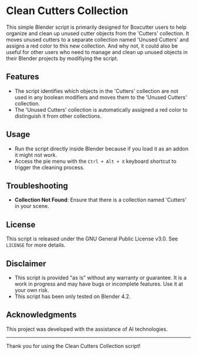 # Clean Cutters Collection

This simple Blender script is primarily designed for Boxcutter users to help organize and clean up unused cutter objects from the 'Cutters' collection. It moves unused cutters to a separate collection named 'Unused Cutters' and assigns a red color to this new collection. And why not, it could also be useful for other users who need to manage and clean up unused objects in their Blender projects by modifiying the script.

## Features

- The script identifies which objects in the 'Cutters' collection are not used in any boolean modifiers and moves them to the 'Unused Cutters' collection.
- The 'Unused Cutters' collection is automatically assigned a red color to distinguish it from other collections.

## Usage

- Run the script directly inside Blender because if you load it as an addon it might not work.
- Access the pie menu with the `Ctrl + Alt + X` keyboard shortcut to trigger the cleaning process.

## Troubleshooting

- **Collection Not Found**: Ensure that there is a collection named 'Cutters' in your scene.

## License

This script is released under the GNU General Public License v3.0. See `LICENSE` for more details.

## Disclaimer

- This script is provided "as is" without any warranty or guarantee. It is a work in progress and may have bugs or incomplete features. Use it at your own risk.
- This script has been only tested on Blender 4.2.

## Acknowledgments

This project was developed with the assistance of AI technologies.

---

Thank you for using the Clean Cutters Collection script!
